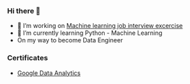 ### Hi there 👋

- 🔭 I’m working on <a href="https://github.com/RadoslawJDA/Machine-Learning">Machine learning job interview excercise</a>
- 🌱 I’m currently learning Python - Machine Learning
- On my way to become Data Engineer

### Certificates
- <a href="https://www.coursera.org/account/accomplishments/professional-cert/BD2PX2823VZ6"> Google Data Analytics </a> 
